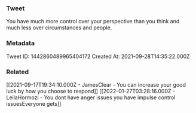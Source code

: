 ### Tweet
You have much more control over your perspective than you think and much less over circumstances and people.

### Metadata
Tweet ID: 1442860489965404172
Created At: 2021-09-28T14:35:22.000Z

### Related
[[2021-09-17T19:34:10.000Z - JamesClear - You can increase your good luck by how you choose to respond]]
[[2022-01-27T03:28:16.000Z - LeilaHormozi - You dont have anger issues you have impulse control issuesEveryone gets]]

